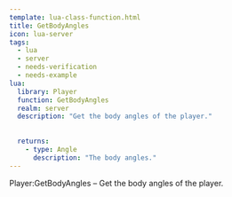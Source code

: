 ```yaml
---
template: lua-class-function.html
title: GetBodyAngles
icon: lua-server
tags:
  - lua
  - server
  - needs-verification
  - needs-example
lua:
  library: Player
  function: GetBodyAngles
  realm: server
  description: "Get the body angles of the player."
  
  
  returns:
    - type: Angle
      description: "The body angles."
---
```


<div class="lua__search__keywords">
Player:GetBodyAngles &#x2013; Get the body angles of the player.
</div>
